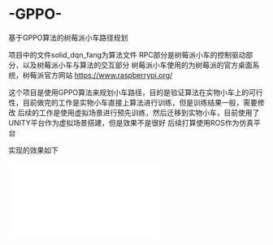 # -GPPO-
基于GPPO算法的树莓派小车路径规划

项目中的文件solid_dqn_fang为算法文件
RPC部分是树莓派小车的控制驱动部分，以及树莓派小车与算法的交互部分
树莓派小车使用的为树莓派的官方桌面系统，树莓派官方网站
https://www.raspberrypi.org/

这个项目是使用GPPO算法来规划小车路径，目的是验证算法在实物小车上的可行性，目前做完的工作是实物小车直接上算法进行训练，但是训练结果一般，需要修改
后续的工作是使用虚拟场景进行预先训练，然后迁移到实物小车，目前使用了UNITY平台作为虚拟场景搭建，但是效果不是很好
后续打算使用ROS作为仿真平台

实现的效果如下
<iframe src="//player.bilibili.com/player.html?bvid=BV1cr4y1D7p4&page=1" scrolling="no" border="0" frameborder="no" framespacing="0" allowfullscreen="true"> </iframe>

